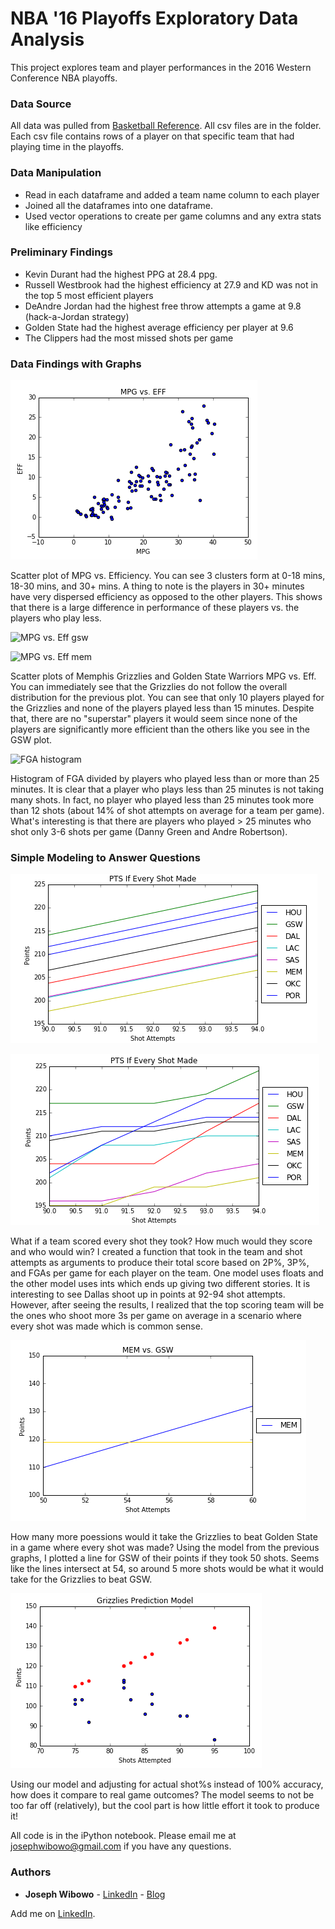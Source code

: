 # NBA '16 Playoffs Exploratory Data Analysis

This project explores team and player performances in the 2016 Western Conference NBA playoffs.

### Data Source

All data was pulled from [Basketball Reference](http://www.basketball-reference.com/playoffs/NBA_2016.html).
All csv files are in the folder. Each csv file contains rows of a player on that specific team that had playing time in the playoffs.

### Data Manipulation

* Read in each dataframe and added a team name column to each player
* Joined all the dataframes into one dataframe.
* Used vector operations to create per game columns and any extra stats like efficiency

### Preliminary Findings

* Kevin Durant had the highest PPG at 28.4 ppg.
* Russell Westbrook had the highest efficiency at 27.9 and KD was not in the top 5 most efficient players
* DeAndre Jordan had the highest free throw attempts a game at 9.8 (hack-a-Jordan strategy)
* Golden State had the highest average efficiency per player at 9.6
* The Clippers had the most missed shots per game

### Data Findings with Graphs
![MPG vs. Eff](images/mpg_eff.PNG)

<p>Scatter plot of MPG vs. Efficiency. You can see 3 clusters form at 0-18 mins, 18-30 mins, and 30+ mins. A thing to note is the players in 30+ minutes have very dispersed efficiency as opposed to the other players. This shows that there is a large difference in performance of these players vs. the players who play less.</p>

![MPG vs. Eff gsw](https://github.com/josephwibowo/Portfolio/blob/master/NBA%20Playoffs%20EDA/images/GSW%20mpg%20eff.PNG)

![MPG vs. Eff mem](https://github.com/josephwibowo/Portfolio/blob/master/NBA%20Playoffs%20EDA/images/MEM%20mpg%20eff.PNG)

<p>Scatter plots of Memphis Grizzlies and Golden State Warriors MPG vs. Eff. You can immediately see that the Grizzlies do not follow the overall distribution for the previous plot. You can see that only 10 players played for the Grizzlies and none of the players played less than 15 minutes. Despite that, there are no "superstar" players it would seem since none of the players are significantly more efficient than the others like you see in the GSW plot. </p>

![FGA histogram](https://github.com/josephwibowo/Portfolio/blob/master/NBA%20Playoffs%20EDA/images/FGA_hist.PNG)

<p>Histogram of FGA divided by players who played less than or more than 25 minutes. It is clear that a player who plays less than 25 minutes is not taking many shots. In fact, no player who played less than 25 minutes took more than 12 shots (about 14% of shot attempts on average for a team per game). What's interesting is that there are players who played > 25 minutes who shot only 3-6 shots per game (Danny Green and Andre Robertson). </p>

### Simple Modeling to Answer Questions

![evrySht](images/everyShotflt.PNG)

![evrySht2](images/everyShotINT.PNG)

<p>What if a team scored every shot they took? How much would they score and who would win? I created a function that took in the team and shot attempts as arguments to produce their total score based on 2P%, 3P%, and FGAs per game for each player on the team. One model uses floats and the other model uses ints which ends up giving two different stories. It is interesting to see Dallas shoot up in points at 92-94 shot attempts. However, after seeing the results, I realized that the top scoring team will be the ones who shoot more 3s per game on average in a scenario where every shot was made which is common sense.</p>

![evryShtVS](images/memVSgswESM.PNG)

<p>How many more poessions would it take the Grizzlies to beat Golden State in a game where every shot was made? Using the model from the previous graphs, I plotted a line for GSW of their points if they took 50 shots. Seems like the lines intersect at 54, so around 5 more shots would be what it would take for the Grizzlies to beat GSW.</p>

![memModel](images/MEMpredict.PNG)

<p>Using our model and adjusting for actual shot%s instead of 100% accuracy, how does it compare to real game outcomes? The model seems to not be too far off (relatively), but the cool part is how little effort it took to produce it!</p>

All code is in the iPython notebook. Please email me at josephwibowo@gmail.com if you have any questions.

### Authors

* **Joseph Wibowo** - [LinkedIn](https://www.linkedin.com/in/josephwibowo) - [Blog](https://datasciencenewb.wordpress.com/)

Add me on [LinkedIn](https://www.linkedin.com/in/josephwibowo).

